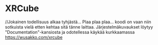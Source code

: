 # XRCube
//Jokainen todellisuus alkaa tyhjästä... Plaa plaa plaa... koodi on vaan niin sotkuista vielä etten kehtaa sitä tänne laittaa. Järjestelmäkuvaukset löytyy "Documentation"-kansiosta ja odotellessa käykää kurkkaamassa https://wusakko.com/xrcube
